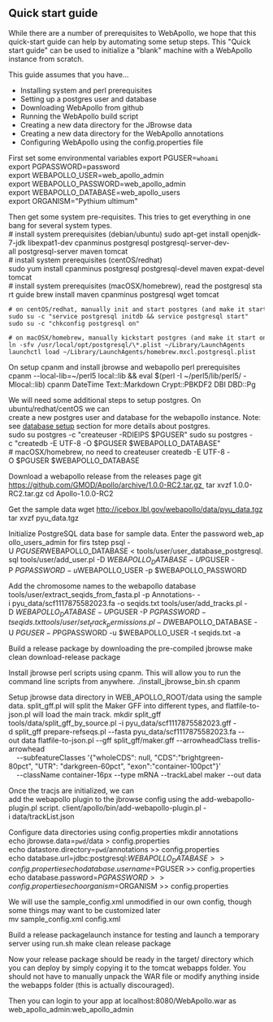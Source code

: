 Quick start guide
-----------------

While there are a number of prerequisites to WebApollo, we hope that
this quick-start guide can help by automating some setup steps. This
"Quick start guide" can be used to initialize a "blank" machine with a
WebApollo instance from scratch.

This guide assumes that you have...
 - Installing system and perl prerequisites
 - Setting up a postgres user and database
 - Downloading WebApollo from github
 - Running the WebApollo build script
 - Creating a new data directory for the JBrowse data
 - Creating a new data directory for the WebApollo annotations
 - Configuring WebApollo using the config.properties file

 First set some environmental variables
    export PGUSER=`whoami`
    export PGPASSWORD=password
    export WEBAPOLLO_USER=web_apollo_admin
    export WEBAPOLLO_PASSWORD=web_apollo_admin
    export WEBAPOLLO_DATABASE=web_apollo_users
    export ORGANISM="Pythium ultimum"

Then get some system pre-requisites. This tries to get everything in one bang for several system types.
    # install system prerequisites (debian/ubuntu)
    sudo apt-get install openjdk-7-jdk libexpat1-dev cpanminus postgresql postgresql-server-dev-all postgresql-server maven tomcat
    # install system prerequisites (centOS/redhat)
    sudo yum install cpanminus postgresql postgresql-devel maven expat-devel tomcat
    # install system prerequisites (macOSX/homebrew), read the postgresql start guide
    brew install maven cpanminus postgresql wget tomcat

    # on centOS/redhat, manually init and start postgres (and make it start on OS boot using chkconfig)
    sudo su -c "service postgresql initdb && service postgresql start"
    sudo su -c "chkconfig postgresql on"

    # on macOSX/homebrew, manually kickstart postgres (and make it start on OS boot with launchctl)
    ln -sfv /usr/local/opt/postgresql/\*.plist ~/Library/LaunchAgents
    launchctl load ~/Library/LaunchAgents/homebrew.mxcl.postgresql.plist

On setup cpanm and install jbrowse and webapollo perl prerequisites
    cpanm --local-lib=~/perl5 local::lib && eval $(perl -I ~/perl5/lib/perl5/ -Mlocal::lib)
    cpanm DateTime Text::Markdown Crypt::PBKDF2 DBI DBD::Pg

 We will need some additional steps to setup postgres. On ubuntu/redhat/centOS we can create a new postgres user and database for the webapollo instance.
 Note: see [database setup](Database_setup.md#authentication) section for more details about postgres.
    sudo su postgres -c "createuser -RDIElPS $PGUSER"
    sudo su postgres -c "createdb -E UTF-8 -O $PGUSER $WEBAPOLLO_DATABASE"
    # macOSX/homebrew, no need to createuser
    createdb -E UTF-8 -O $PGUSER $WEBAPOLLO_DATABASE

Download a webapollo release from the releases page
    git https://github.com/GMOD/Apollo/archive/1.0.0-RC2.tar.gz 
    tar xvzf 1.0.0-RC2.tar.gz
    cd Apollo-1.0.0-RC2

Get the sample data
    wget http://icebox.lbl.gov/webapollo/data/pyu_data.tgz
    tar xvzf pyu_data.tgz

Initialize PostgreSQL data base for sample data. Enter the password web_apollo_users_admin for firs tstep
    psql -U $PGUSER $WEBAPOLLO_DATABASE < tools/user/user_database_postgresql.sql
    tools/user/add_user.pl -D $WEBAPOLLO_DATABASE -U $PGUSER -P $PGPASSWORD -u $WEBAPOLLO_USER -p $WEBAPOLLO_PASSWORD

Add the chromosome names to the webapollo database
    tools/user/extract_seqids_from_fasta.pl -p Annotations- -i pyu_data/scf1117875582023.fa -o seqids.txt
    tools/user/add_tracks.pl -D $WEBAPOLLO_DATABASE -U $PGUSER -P $PGPASSWORD -t seqids.txt
    tools/user/set_track_permissions.pl -D $WEBAPOLLO_DATABASE -U $PGUSER -P $PGPASSWORD -u $WEBAPOLLO_USER -t seqids.txt -a

Build a release package by downloading the pre-compiled jbrowse
    make clean download-release package

Install jbrowse perl scripts using cpanm. This will allow you to run the command line scripts from anywhere.
    ./install_jbrowse_bin.sh cpanm


Setup jbrowse data directory in WEB_APOLLO_ROOT/data using the sample data. split_gff.pl will split the Maker GFF into different types, and flatfile-to-json.pl will load the main track.
    mkdir split_gff
    tools/data/split_gff_by_source.pl -i pyu_data/scf1117875582023.gff -d split_gff
    prepare-refseqs.pl --fasta pyu_data/scf1117875582023.fa --out data
    flatfile-to-json.pl --gff split_gff/maker.gff --arrowheadClass trellis-arrowhead \
        --subfeatureClasses '{"wholeCDS": null, "CDS":"brightgreen-80pct", "UTR": "darkgreen-60pct", "exon":"container-100pct"}' \
        --className container-16px --type mRNA --trackLabel maker --out data

Once the tracjs are initialized, we can add the webapollo plugin to the jbrowse config using the add-webapollo-plugin.pl script.
    client/apollo/bin/add-webapollo-plugin.pl -i data/trackList.json

Configure data directories using config.properties
    mkdir annotations
    echo jbrowse.data=`pwd`/data > config.properties
    echo datastore.directory=`pwd`/annotations >> config.properties
    echo database.url=jdbc:postgresql:$WEBAPOLLO_DATABASE >> config.properties
    echo database.username=$PGUSER >> config.properties
    echo database.password=$PGPASSWORD >> config.properties
    echo organism=$ORGANISM >> config.properties

We will use the sample_config.xml unmodified in our own config, though some things may want to be customized later
    mv sample_config.xml config.xml

Build a release packagelaunch instance for testing and launch a temporary server using run.sh
    make clean release package

Now your release package should be ready in the target/ directory which you can deploy by simply copying it to the tomcat webapps folder.
You should not have to manually unpack the WAR file or modify anything inside the webapps folder (this is actually discouraged).

Then you can login to your app at localhost:8080/WebApollo.war as web_apollo_admin:web_apollo_admin
